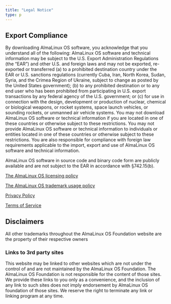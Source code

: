 ```yaml
---
title: "Legal Notice"
type: p
---
```


## Export Compliance

By downloading AlmaLinux OS software, you acknowledge that you understand all of the following: AlmaLinux OS software and technical information may be subject to the U.S. Export Administration Regulations (the “EAR”) and other U.S. and foreign laws and may not be exported, re-exported or transferred (a) to a prohibited destination country under the EAR or U.S. sanctions regulations (currently Cuba, Iran, North Korea, Sudan, Syria, and the Crimea Region of Ukraine, subject to change as posted by the United States government); (b) to any prohibited destination or to any end user who has been prohibited from participating in U.S. export transactions by any federal agency of the U.S. government; or (c) for use in connection with the design, development or production of nuclear, chemical or biological weapons, or rocket systems, space launch vehicles, or sounding rockets, or unmanned air vehicle systems. You may not download AlmaLinux OS software or technical information if you are located in one of these countries or otherwise subject to these restrictions. You may not provide AlmaLinux OS software or technical information to individuals or entities located in one of these countries or otherwise subject to these restrictions. You are also responsible for compliance with foreign law requirements applicable to the import, export and use of AlmaLinux OS software and technical information.

AlmaLinux OS software in source code and binary code form are publicly available and are not subject to the EAR in accordance with §742.15(b).

[The AlmaLinux OS licensing policy](/p/the-almalinux-os-licensing-policy/)

[The AlmaLinux OS trademark usage policy](/p/the-almalinux-os-trademark-usage-policy/)

[Privacy Policy](/p/privacy-policy/)

[Terms of Service](/p/terms-of-service/)

## Disclaimers

All other trademarks throughout the AlmaLinux OS Foundation website are the property of their respective owners
### Links to 3rd party sites

This website may be linked to other websites which are not under the control of and are not maintained by the AlmaLinux OS Foundation. The AlmaLinux OS Foundation is not responsible for the content of those sites. We provide these links to you only as a convenience, and the inclusion of any link to such sites does not imply endorsement by AlmaLinux OS foundation of those sites. We reserve the right to terminate any link or linking program at any time.
